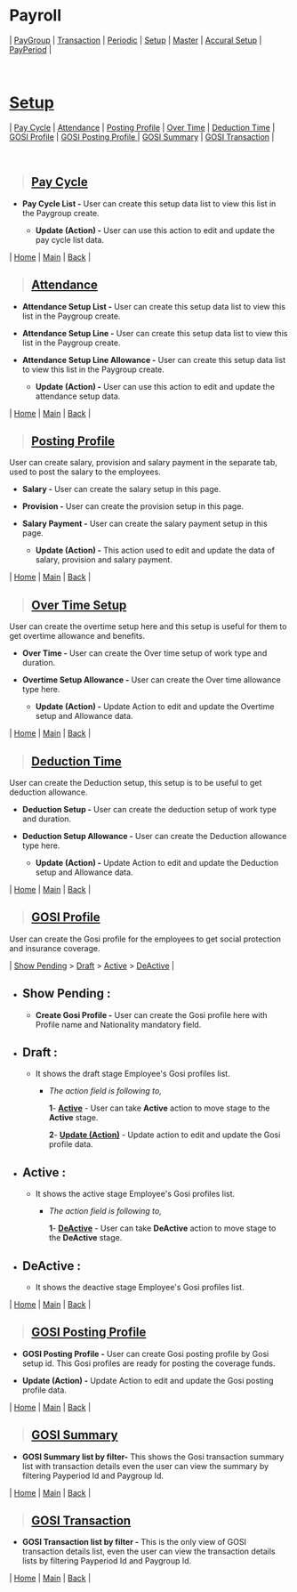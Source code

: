 # **Payroll**

| [PayGroup](#paygroup) | [Transaction](#transaction) | [Periodic](#periodic) | [Setup](#setup) | [Master](#master) | [Accural Setup](#accural-setup) | [PayPeriod](#payperiod) |

<br>

# **[Setup](#payroll)**

| [Pay Cycle](#pay-cycle) | [Attendance](#attendance) | [Posting Profile](#posting-profile) | [Over Time](#over-time-setup) | [Deduction Time](#deduction-time) | [GOSI Profile](#gosi-profile) | [GOSI Posting Profile ](#gosi-posting-profile) | [GOSI Summary](#gosi-summary) | [GOSI Transaction](#gosi-transaction) |

<br>

> ## **[Pay Cycle](#setup)**

  - **Pay Cycle List -** User can create this setup data list to view this list in the Paygroup create.

    - **Update (Action) -** User can use this action to edit and update the pay cycle list data.

| [Home](#payroll) | [Main](#setup) | [Back](#pay-cycle) |

> ## **[Attendance](#pay-cycle)**

  - **Attendance Setup List -** User can create this setup data list to view this list in the Paygroup create.

  - **Attendance Setup Line -** User can create this setup data list to view this list in the Paygroup create.

  - **Attendance Setup Line Allowance -** User can create this setup data list to view this list in the Paygroup create.

    - **Update (Action) -** User can use this action to edit and update the attendance setup data.

| [Home](#payroll) | [Main](#setup) | [Back](#attendance) |

> ## **[Posting Profile](#attendance)**

User can create salary, provision and salary payment in the separate tab, used to post the salary to the employees.

  - **Salary -** User can create the salary setup in this page.

  - **Provision -** User can create the provision setup in this page.

  - **Salary Payment -** User can create the salary payment setup in this page.

    - **Update (Action) -** This action used to edit and update the data of salary, provision and salary payment.

| [Home](#payroll) | [Main](#setup) | [Back](#posting-profile) |

> ## **[Over Time Setup](#posting-profile)**

User can create the overtime setup here and this setup is useful for them to get overtime allowance and benefits.

  - **Over Time -** User can create the Over time setup of work type and duration.

  - **Overtime Setup Allowance -** User can create the Over time allowance type here.

    - **Update (Action) -** Update Action to edit and update the Overtime setup and Allowance data.

| [Home](#payroll) | [Main](#setup) | [Back](#over-time-setup) |

> ## **[Deduction Time](#over-time-setup)**

User can create the Deduction setup, this setup is to be useful to get deduction allowance.

  - **Deduction Setup -** User can create the deduction setup of work type and duration.

  - **Deduction Setup Allowance -** User can create the Deduction allowance type here.

    - **Update (Action) -** Update Action to edit and update the Deduction setup and Allowance data.

| [Home](#payroll) | [Main](#setup) | [Back](#deduction-time) |

> ## **[GOSI Profile](#deduction-time)**

User can create the Gosi profile for the employees to get social protection and insurance coverage.

| [Show Pending](#show-pending) > [Draft](#draft) > [Active](#active) > [DeActive](#deactive) |

- ## **Show Pending :**

  - **Create Gosi Profile -** User can create the Gosi profile here with Profile name and Nationality mandatory field.

- ## **Draft :**

  - It shows the draft stage Employee's Gosi profiles list.

    - _The action field is following to,_

      **1**- **[Active](#active-)** - User can take **Active** action to move stage to the **Active** stage.

      **2**- **[Update (Action)]()** - Update action to edit and update the Gosi profile data.

- ## **Active :**

  - It shows the active stage Employee's Gosi profiles list.

    - _The action field is following to,_

      **1**- **[DeActive](#deactive-)** - User can take **DeActive** action to move stage to the **DeActive** stage.

- ## **DeActive :**

  - It shows the deactive stage Employee's Gosi profiles list.

| [Home](#payroll) | [Main](#setup) | [Back](#gosi-profile) |

> ## **[GOSI Posting Profile](#gosi-profile)**

  - **GOSI Posting Profile -** User can create Gosi posting profile by Gosi setup id. This Gosi profiles are ready for posting the coverage funds.

  - **Update (Action) -** Update Action to edit and update the Gosi posting profile data.

| [Home](#payroll) | [Main](#setup) | [Back](#gosi-posting-profile) |

> ## **[GOSI Summary](#gosi-posting-profile)**

  - **GOSI Summary list by filter-** This shows the Gosi transaction summary list with transaction details even the user can view the summary by filtering Payperiod Id and Paygroup Id.

| [Home](#payroll) | [Main](#setup) | [Back](#gosi-summary) | 

> ## **[GOSI Transaction](#gosi-summary)**

  - **GOSI Transaction list by filter -** This is the only view of GOSI transaction details list, even the user can view the transaction details lists by filtering Payperiod Id and Paygroup Id.

| [Home](#payroll) | [Main](#setup) | [Back](#gosi-transaction) |
